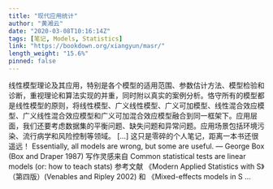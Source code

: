 ```yaml
---
title: "现代应用统计"
author: "黄湘云"
date: "2020-03-08T10:16:14Z"
tags: [笔记, Models, Statistics]
link: "https://bookdown.org/xiangyun/masr/"
length_weight: "15.6%"
pinned: false
---
```


线性模型理论及其应用，特别是各个模型的适用范围、参数估计方法、模型检验和诊断，重视理论和算法实现的并重，同时附以真实的案例分析。恪守所有的模型都是线性模型的原则，将线性模型、广义线性模型、广义可加模型、线性混合效应模型、广义线性混合效应模型和广义可加混合效应模型融合到同一框架下。应用层面，我们还要考虑数据集的平衡问题、缺失问题和异常问题。应用场景包括环境污染、流行病学和风险控制等领域。 [...] 这只是零碎的个人笔记，距离一本书还很遥远！ Essentially, all models are wrong, but some are useful. — George Box (Box and Draper 1987) 写作灵感来自 Common statistical tests are linear models (or: how to teach stats) 参考文献 《Modern Applied Statistics with S》（第四版）(Venables and Ripley 2002) 和 《Mixed-effects models in S ...
